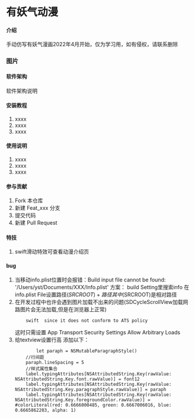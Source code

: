# 有妖气动漫

#### 介绍
手动仿写有妖气漫画2022年4月开始，仅为学习用，如有侵权，请联系删除

### 图片


#### 软件架构
软件架构说明



#### 安装教程

1.  xxxx
2.  xxxx
3.  xxxx

#### 使用说明

1.  xxxx
2.  xxxx
3.  xxxx

#### 参与贡献

1.  Fork 本仓库
2.  新建 Feat_xxx 分支
3.  提交代码
4.  新建 Pull Request


#### 特技
1.  swift滑动特效可查看动漫介绍页


#### bug
1. 当移动info.plist位置时会报错：Build input file cannot be found: '/Users/yst/Documents/XXX/Info.plist'
    方案： build Setting里搜索info 在info.plist File设置路径$(SRCROOT)+路径
    其中$(SRCROOT)是相对路径
2. 在开发过程中也许会遇到图片加载不出来的问题(SDCycleScrollView加载网路图片会无法加载,但是在浏览器上正常)
    ```
        swift  since it does not conform to ATS policy  
    ```
    这时只需设置
    App Transport Security Settings 
    Allow Arbitrary Loads
3. 
    给textview设置行高 添加以下：
    ```
            let paraph = NSMutableParagraphStyle()
        //行间距
        paraph.lineSpacing = 5
        //样式属性集合
        label.typingAttributes[NSAttributedString.Key(rawValue: NSAttributedString.Key.font.rawValue)] = font12
        label.typingAttributes[NSAttributedString.Key(rawValue: NSAttributedString.Key.paragraphStyle.rawValue)] = paraph
        label.typingAttributes[NSAttributedString.Key(rawValue: NSAttributedString.Key.foregroundColor.rawValue)] =  #colorLiteral(red: 0.6666000485, green: 0.6667006016, blue: 0.6665862203, alpha: 1)
    ```
